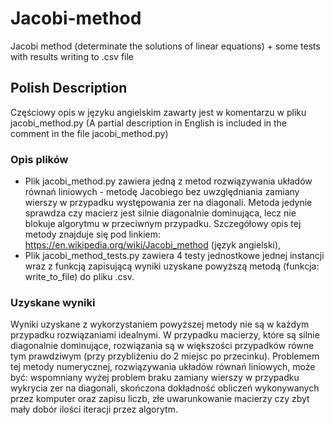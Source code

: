 # Jacobi-method
Jacobi method (determinate the solutions of linear equations) + some tests with results writing to .csv file

## Polish Description
Częściowy opis w języku angielskim zawarty jest w komentarzu w pliku jacobi_method.py 
(A partial description in English is included in the comment in the file jacobi_method.py)

### Opis plików
- Plik jacobi_method.py zawiera jedną z metod rozwiązywania układów równań liniowych - metodę Jacobiego bez uwzględniania zamiany wierszy w przypadku występowania zer na diagonali. Metoda jedynie sprawdza czy macierz jest silnie diagonalnie dominująca, lecz nie blokuje algorytmu w przeciwnym przypadku. Szczegółowy opis tej metody znajduje się pod linkiem: https://en.wikipedia.org/wiki/Jacobi_method (język angielski),
- Plik jacobi_method_tests.py zawiera 4 testy jednostkowe jednej instancji wraz z funkcją zapisującą wyniki uzyskane powyższą metodą (funkcja: write_to_file) do pliku .csv. 
### Uzyskane wyniki

Wyniki uzyskane z wykorzystaniem powyższej metody nie są w każdym przypadku rozwiązaniami idealnymi. W przypadku macierzy, które są silnie diagonalnie dominujące, rozwiązania są w większości przypadków równe tym prawdziwym (przy przybliżeniu do 2 miejsc po przecinku). Problemem tej metody numerycznej, rozwiązywania układów równań liniowych, może być: wspomniany wyżej problem braku zamiany wierszy w przypadku wykrycia zer na diagonali, skończona dokładność obliczeń wykonywanych przez komputer oraz zapisu liczb, złe uwarunkowanie macierzy czy zbyt mały dobór ilości iteracji przez algorytm.
